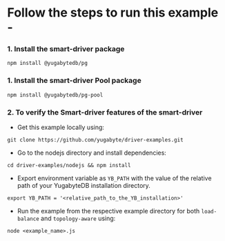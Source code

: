# Follow the steps to run this example - 
### 1. Install the smart-driver package
```
npm install @yugabytedb/pg
```
### 1. Install the smart-driver Pool package
```
npm install @yugabytedb/pg-pool
```

### 2. To verify the Smart-driver features of the smart-driver 
- Get this example locally using:
```
git clone https://github.com/yugabyte/driver-examples.git
```
- Go to the nodejs directory and install dependencies:
```
cd driver-examples/nodejs && npm install
```
- Export environment variable as `YB_PATH` with the value of the relative path of your YugabyteDB installation directory.
```
export YB_PATH = '<relative_path_to_the_YB_installation>'
```
- Run the example from the respective example directory for both `load-balance` and `topology-aware` using:
```
node <example_name>.js
```